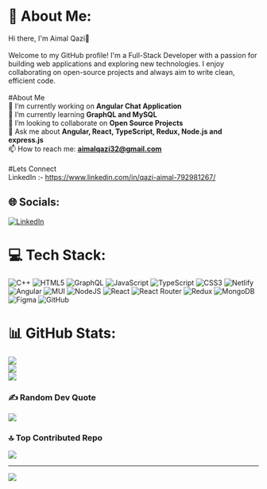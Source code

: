 # 💫 About Me:
Hi there, I'm Aimal Qazi👋<br><br>Welcome to my GitHub profile! I'm a Full-Stack Developer with a passion for building web applications and exploring new technologies. I enjoy collaborating on open-source projects and always aim to write clean, efficient code. <br><br>#About Me<br>🔭 I’m currently working on **Angular Chat Application**<br>🌱 I’m currently learning **GraphQL and MySQL**<br>👯 I’m looking to collaborate on **Open Source Projects**<br>💬 Ask me about **Angular, React, TypeScript, Redux, Node.js and express.js**<br>📫 How to reach me: **aimalqazi32@gmail.com**<br><br>#Lets Connect<br>LinkedIn :- https://www.linkedin.com/in/qazi-aimal-792981267/


## 🌐 Socials:
[![LinkedIn](https://img.shields.io/badge/LinkedIn-%230077B5.svg?logo=linkedin&logoColor=white)](https://linkedin.com/in/https://www.linkedin.com/in/qazi-aimal-792981267/) 

# 💻 Tech Stack:
![C++](https://img.shields.io/badge/c++-%2300599C.svg?style=for-the-badge&logo=c%2B%2B&logoColor=white) ![HTML5](https://img.shields.io/badge/html5-%23E34F26.svg?style=for-the-badge&logo=html5&logoColor=white) ![GraphQL](https://img.shields.io/badge/-GraphQL-E10098?style=for-the-badge&logo=graphql&logoColor=white) ![JavaScript](https://img.shields.io/badge/javascript-%23323330.svg?style=for-the-badge&logo=javascript&logoColor=%23F7DF1E) ![TypeScript](https://img.shields.io/badge/typescript-%23007ACC.svg?style=for-the-badge&logo=typescript&logoColor=white) ![CSS3](https://img.shields.io/badge/css3-%231572B6.svg?style=for-the-badge&logo=css3&logoColor=white) ![Netlify](https://img.shields.io/badge/netlify-%23000000.svg?style=for-the-badge&logo=netlify&logoColor=#00C7B7) ![Angular](https://img.shields.io/badge/angular-%23DD0031.svg?style=for-the-badge&logo=angular&logoColor=white) ![MUI](https://img.shields.io/badge/MUI-%230081CB.svg?style=for-the-badge&logo=mui&logoColor=white) ![NodeJS](https://img.shields.io/badge/node.js-6DA55F?style=for-the-badge&logo=node.js&logoColor=white) ![React](https://img.shields.io/badge/react-%2320232a.svg?style=for-the-badge&logo=react&logoColor=%2361DAFB) ![React Router](https://img.shields.io/badge/React_Router-CA4245?style=for-the-badge&logo=react-router&logoColor=white) ![Redux](https://img.shields.io/badge/redux-%23593d88.svg?style=for-the-badge&logo=redux&logoColor=white) ![MongoDB](https://img.shields.io/badge/MongoDB-%234ea94b.svg?style=for-the-badge&logo=mongodb&logoColor=white) ![Figma](https://img.shields.io/badge/figma-%23F24E1E.svg?style=for-the-badge&logo=figma&logoColor=white) ![GitHub](https://img.shields.io/badge/github-%23121011.svg?style=for-the-badge&logo=github&logoColor=white)
# 📊 GitHub Stats:
![](https://github-readme-stats.vercel.app/api?username=aimal-qazi&theme=dark&hide_border=false&include_all_commits=false&count_private=false)<br/>
![](https://github-readme-streak-stats.herokuapp.com/?user=aimal-qazi&theme=dark&hide_border=false)<br/>
![](https://github-readme-stats.vercel.app/api/top-langs/?username=aimal-qazi&theme=dark&hide_border=false&include_all_commits=false&count_private=false&layout=compact)

### ✍️ Random Dev Quote
![](https://quotes-github-readme.vercel.app/api?type=horizontal&theme=radical)

### 🔝 Top Contributed Repo
![](https://github-contributor-stats.vercel.app/api?username=aimal-qazi&limit=5&theme=dark&combine_all_yearly_contributions=true)

---
[![](https://visitcount.itsvg.in/api?id=aimal-qazi&icon=0&color=0)](https://visitcount.itsvg.in)

<!-- Proudly created with GPRM ( https://gprm.itsvg.in ) -->
